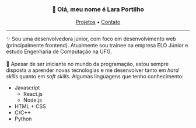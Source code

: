 <h3 align="center">👋 Olá, meu nome é Lara Portilho</h3>
<p align="center">
  <a href="https://lara-portilho.github.io">Projetos</a> •
  <a href="mailto:lara.portilho.m@gmail.com@gmail.com">Contato</a>
</p>

---

✨ Sou uma desenvolvedora júnior, com foco em desenvolvimento web (principalmente frontend). Atualmente sou trainee na empresa ELO Júnior e estudo Engenharia de Computação na UFG.<br><br>
🌱 Apesar de ser iniciante no mundo da programação, estou sempre disposta a aprender novas tecnologias e me desenvolver tanto em *hard skills* quanto em *soft skills*.
Algumas linguagens que tenho conhecimento:
- Javascript
  - React.js
  - Node.js
- HTML + CSS
- C/C++
- Python
